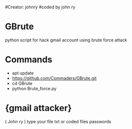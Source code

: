 #Creator: johnry
#coded by john ry

# GBrute
python script for hack gmail account 
using brute force attack

# Commands
- apt update 
- https://github.com/Commaders/GBrute.git 
- cd GBrute 
- python Brute_force.py 

# {gmail attacker}
   (  John ry   )
   type your file txt
   or coded files passwords
